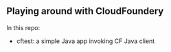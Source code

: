 ## Playing around with CloudFoundery

In this repo:


* cftest: a simple Java app invoking CF Java client
